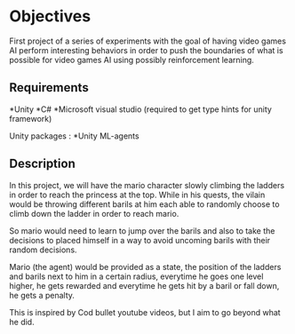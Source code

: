 # Objectives
First project of a series of experiments with the goal of having video games AI perform interesting behaviors in order to push the boundaries of what is possible for video games AI using possibly reinforcement learning.

## Requirements 
*Unity
*C#
*Microsoft visual studio (required to get type hints for unity framework)

Unity packages :
*Unity ML-agents

## Description
In this project, we will have the mario character slowly climbing the ladders in order to reach the princess at the top. While in his quests, the vilain would be throwing different barils at him each able to randomly choose to climb down the ladder
 in order to reach mario.

 So mario would need to learn to jump over the barils and also to take the decisions to placed himself in a way to avoid uncoming barils with their random decisions.

 Mario (the agent) would be provided as a state, the position of the ladders and barils next to him in a certain radius, everytime he goes one level higher, he gets rewarded and everytime he gets hit by a baril or fall down, he gets a penalty.

 This is inspired by Cod bullet youtube videos, but I aim to go beyond what he did.
